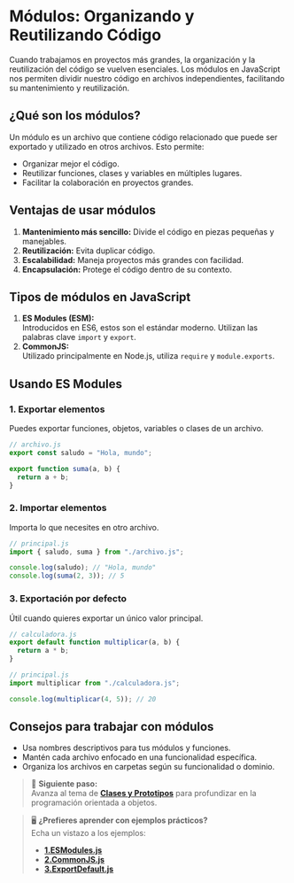 # Módulos: Organizando y Reutilizando Código

Cuando trabajamos en proyectos más grandes, la organización y la reutilización del código se vuelven esenciales. Los módulos en JavaScript nos permiten dividir nuestro código en archivos independientes, facilitando su mantenimiento y reutilización.

## ¿Qué son los módulos?

Un módulo es un archivo que contiene código relacionado que puede ser exportado y utilizado en otros archivos. Esto permite:

- Organizar mejor el código.
- Reutilizar funciones, clases y variables en múltiples lugares.
- Facilitar la colaboración en proyectos grandes.

## Ventajas de usar módulos

1. **Mantenimiento más sencillo:** Divide el código en piezas pequeñas y manejables.
2. **Reutilización:** Evita duplicar código.
3. **Escalabilidad:** Maneja proyectos más grandes con facilidad.
4. **Encapsulación:** Protege el código dentro de su contexto.

## Tipos de módulos en JavaScript

1. **ES Modules (ESM):**  
   Introducidos en ES6, estos son el estándar moderno. Utilizan las palabras clave `import` y `export`.
2. **CommonJS:**  
   Utilizado principalmente en Node.js, utiliza `require` y `module.exports`.

## Usando ES Modules

### 1. Exportar elementos

Puedes exportar funciones, objetos, variables o clases de un archivo.

```javascript
// archivo.js
export const saludo = "Hola, mundo";

export function suma(a, b) {
  return a + b;
}
```

### 2. Importar elementos

Importa lo que necesites en otro archivo.

```javascript
// principal.js
import { saludo, suma } from "./archivo.js";

console.log(saludo); // "Hola, mundo"
console.log(suma(2, 3)); // 5
```

### 3. Exportación por defecto

Útil cuando quieres exportar un único valor principal.

```javascript
// calculadora.js
export default function multiplicar(a, b) {
  return a * b;
}
```

```javascript
// principal.js
import multiplicar from "./calculadora.js";

console.log(multiplicar(4, 5)); // 20
```

## Consejos para trabajar con módulos

- Usa nombres descriptivos para tus módulos y funciones.
- Mantén cada archivo enfocado en una funcionalidad específica.
- Organiza los archivos en carpetas según su funcionalidad o dominio.

> 🚀 **Siguiente paso:**  
> Avanza al tema de **[Clases y Prototipos](./10-clases-y-prototipos.md)** para profundizar en la programación orientada a objetos.

> 🖥️ **¿Prefieres aprender con ejemplos prácticos?**  
> Echa un vistazo a los ejemplos:
>
> - **[1.ESModules.js](../2.Ejemplos/09-modulos/ESModules.js)**
> - **[2.CommonJS.js](../2.Ejemplos/09-modulos/CommonJS.js)**
> - **[3.ExportDefault.js](../2.Ejemplos/09-modulos/ExportDefault.js)**
